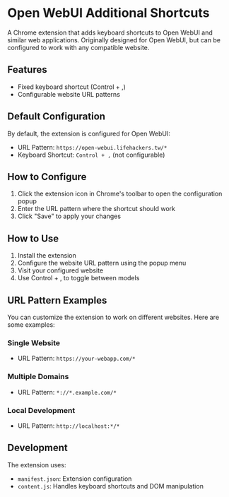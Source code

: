 # Open WebUI Additional Shortcuts

A Chrome extension that adds keyboard shortcuts to Open WebUI and similar web applications. Originally designed for Open WebUI, but can be configured to work with any compatible website.

## Features

- Fixed keyboard shortcut (Control + ,)
- Configurable website URL patterns

## Default Configuration

By default, the extension is configured for Open WebUI:
- URL Pattern: `https://open-webui.lifehackers.tw/*`
- Keyboard Shortcut: `Control + ,` (not configurable)

## How to Configure

1. Click the extension icon in Chrome's toolbar to open the configuration popup
2. Enter the URL pattern where the shortcut should work
3. Click "Save" to apply your changes

## How to Use

1. Install the extension
2. Configure the website URL pattern using the popup menu
3. Visit your configured website
4. Use Control + , to toggle between models

## URL Pattern Examples

You can customize the extension to work on different websites. Here are some examples:

### Single Website
- URL Pattern: `https://your-webapp.com/*`

### Multiple Domains
- URL Pattern: `*://*.example.com/*`

### Local Development
- URL Pattern: `http://localhost:*/*`

## Development

The extension uses:
- `manifest.json`: Extension configuration
- `content.js`: Handles keyboard shortcuts and DOM manipulation
